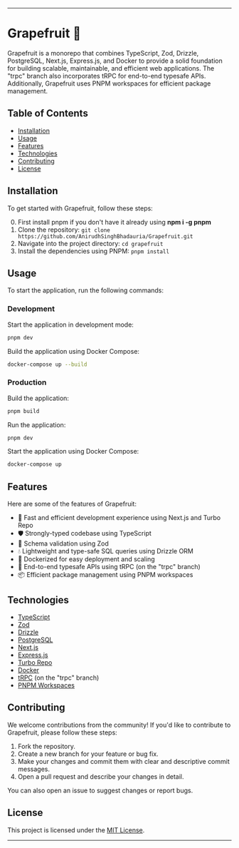 
---

# Grapefruit 🍊

Grapefruit is a monorepo that combines TypeScript, Zod, Drizzle, PostgreSQL, Next.js, Express.js, and Docker to provide a solid foundation for building scalable, maintainable, and efficient web applications. The "trpc" branch also incorporates tRPC for end-to-end typesafe APIs. Additionally, Grapefruit uses PNPM workspaces for efficient package management.

## Table of Contents

- [Installation](#installation)
- [Usage](#usage)
- [Features](#features)
- [Technologies](#technologies)
- [Contributing](#contributing)
- [License](#license)

## Installation

To get started with Grapefruit, follow these steps:

0. First install pnpm if you don't have it already using **npm i -g pnpm**
1. Clone the repository: `git clone https://github.com/AnirudhSinghBhadauria/Grapefruit.git`
2. Navigate into the project directory: `cd grapefruit`
3. Install the dependencies using PNPM: `pnpm install`

## Usage

To start the application, run the following commands:

### Development

Start the application in development mode:
```sh
pnpm dev
```
Build the application using Docker Compose:
```sh
docker-compose up --build
```
### Production

Build the application:
```sh
pnpm build
```
Run the application:
```sh
pnpm dev
```
Start the application using Docker Compose:
```sh
docker-compose up
```
## Features

Here are some of the features of Grapefruit:

- 🚀 Fast and efficient development experience using Next.js and Turbo Repo
- 🛡️ Strongly-typed codebase using TypeScript
- 📝 Schema validation using Zod
- 💧 Lightweight and type-safe SQL queries using Drizzle ORM
- 🐳 Dockerized for easy deployment and scaling
- 🔄 End-to-end typesafe APIs using tRPC (on the "trpc" branch)
- 📦 Efficient package management using PNPM workspaces

## Technologies

- [TypeScript](https://www.typescriptlang.org/)
- [Zod](https://github.com/colinhacks/zod)
- [Drizzle](https://github.com/drizzle-team/drizzle-orm)
- [PostgreSQL](https://www.postgresql.org/)
- [Next.js](https://nextjs.org/)
- [Express.js](https://expressjs.com/)
- [Turbo Repo](https://turbo.build/repo)
- [Docker](https://www.docker.com/)
- [tRPC](https://trpc.io/) (on the "trpc" branch)
- [PNPM Workspaces](https://pnpm.io/workspaces)

## Contributing

We welcome contributions from the community! If you'd like to contribute to Grapefruit, please follow these steps:

1. Fork the repository.
2. Create a new branch for your feature or bug fix.
3. Make your changes and commit them with clear and descriptive commit messages.
4. Open a pull request and describe your changes in detail.

You can also open an issue to suggest changes or report bugs.

## License

This project is licensed under the [MIT License](LICENSE).

---
